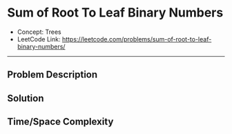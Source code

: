 # Sum of Root To Leaf Binary Numbers

- Concept: Trees
- LeetCode Link: https://leetcode.com/problems/sum-of-root-to-leaf-binary-numbers/

---

## Problem Description

## Solution

## Time/Space Complexity

